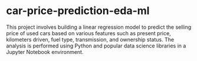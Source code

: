 # car-price-prediction-eda-ml
This project involves building a linear regression model to predict the selling price of used cars based on various features such as present price, kilometers driven, fuel type, transmission, and ownership status. The analysis is performed using Python and popular data science libraries in a Jupyter Notebook environment.

